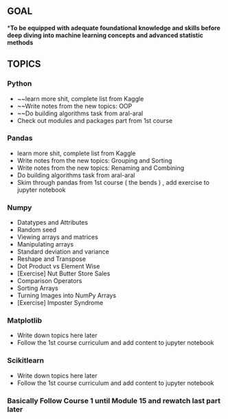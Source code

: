 
## GOAL
***To be equipped with adequate foundational knowledge and skills before deep diving into machine learning concepts and advanced statistic methods**
## TOPICS
### Python
* ~~learn more shit, complete list from Kaggle
* ~~Write notes from the new topics: OOP
* ~~Do building algorithms task from aral-aral
* Check out modules and packages part from 1st course

### Pandas
* learn more shit, complete list from Kaggle
* Write notes from the new topics: Grouping and Sorting
* Write notes from the new topics: Renaming and Combining
* Do building algorithms task from aral-aral
* Skim through pandas from 1st course ( the bends ) , add exercise to jupyter notebook

### Numpy
* Datatypes and Attributes
* Random seed
* Viewing arrays and matrices
* Manipulating arrays
* Standard deviation and variance
* Reshape and Transpose
* Dot Product vs Element Wise
* [Exercise] Nut Butter Store Sales
* Comparison Operators
* Sorting Arrays
* Turning Images into NumPy Arrays
* [Exercise] Imposter Syndrome

### Matplotlib
* Write down topics here later 
* Follow the 1st course curriculum and add content to jupyter notebook

### Scikitlearn
* Write down topics here later 
* Follow the 1st course curriculum and add content to jupyter notebook

### Basically Follow Course 1 until Module 15 and rewatch last part later


